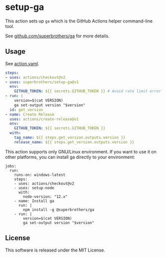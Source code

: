# setup-ga

This action sets up `ga` which is the GitHub Actions helper command-line tool.

See [github.com/superbrothers/ga](https://github.com/superbrothers/ga) for more details.

## Usage

See [action.yaml](./action.yml).

```yaml
steps:
- uses: actions/checkout@v2
- uses: superbrothers/setup-ga@v1
  env:
    GITHUB_TOKEN: ${{ secrets.GITHUB_TOKEN }} # Avoid rate limit error
- run: |
    version=$(cat VERSION)
    ga set-output version "$version"
  id: get_version
- name: Create Release
  uses: actions/create-release@v1
  env:
    GITHUB_TOKEN: ${{ secrets.GITHUB_TOKEN }}
  with:
    tag_name: ${{ steps.get_version.outputs.version }}
    release_name: ${{ steps.get_version.outputs.version }}
```

This action supports only GNU/Linux environment. If you want to use it on other platforms, you can install ga directly to your environment:
```
jobs:
  run:
    runs-on: windows-latest
    steps:
    - uses: actions/checkout@v2
    - uses: setup-node
      with:
        node-version: "12.x"
    - name: Install ga
      run: |
        npm install -g @superbrothers/ga
    - run: |
        version=$(cat VERSION)
        ga set-output version "$version"
```

## License

This software is released under the MIT License.

